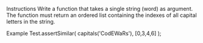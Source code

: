 Instructions
Write a function that takes a single string (word) as argument. The function must return an ordered list containing the indexes of all capital letters in the string.

Example
Test.assertSimilar( capitals('CodEWaRs'), [0,3,4,6] );